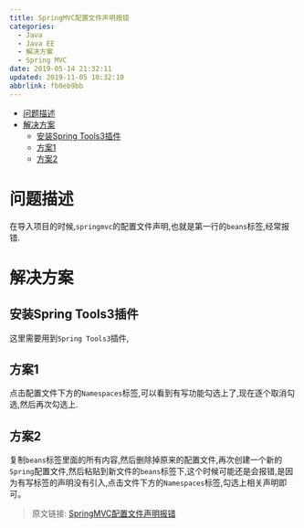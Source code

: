 ```yaml
---
title: SpringMVC配置文件声明报错
categories: 
  - Java
  - Java EE
  - 解决方案
  - Spring MVC
date: 2019-05-14 21:32:11
updated: 2019-11-05 10:32:10
abbrlink: fb0eb9bb
---
```

- [问题描述](/blog/fb0eb9bb/#问题描述)
- [解决方案](/blog/fb0eb9bb/#解决方案)
    - [安装Spring Tools3插件](/blog/fb0eb9bb/#安装Spring-Tools3插件)
    - [方案1](/blog/fb0eb9bb/#方案1)
    - [方案2](/blog/fb0eb9bb/#方案2)

<!--more-->
<script src="https://cdn.bootcss.com/jquery/3.4.0/jquery.slim.min.js"></script>
<script>$(document).ready(function () {$(".post-body > ul:nth-child(1)").hide();});</script>

<!--end-->
# 问题描述 #
在导入项目的时候,`springmvc`的配置文件声明,也就是第一行的`beans`标签,经常报错.
# 解决方案 #
## 安装Spring Tools3插件 ##
这里需要用到`Spring Tools3`插件,
## 方案1 ##
点击配置文件下方的`Namespaces`标签,可以看到有写功能勾选上了,现在逐个取消勾选,然后再次勾选上.
## 方案2 ##
复制`beans`标签里面的所有内容,然后删除掉原来的配置文件,再次创建一个新的`Spring`配置文件,然后粘贴到新文件的`beans`标签下,这个时候可能还是会报错,是因为有写标签的声明没有引入,点击文件下方的`Namespaces`标签,勾选上相关声明即可。

>原文链接: [SpringMVC配置文件声明报错](https://lanlan2017.github.io/blog/fb0eb9bb/)
